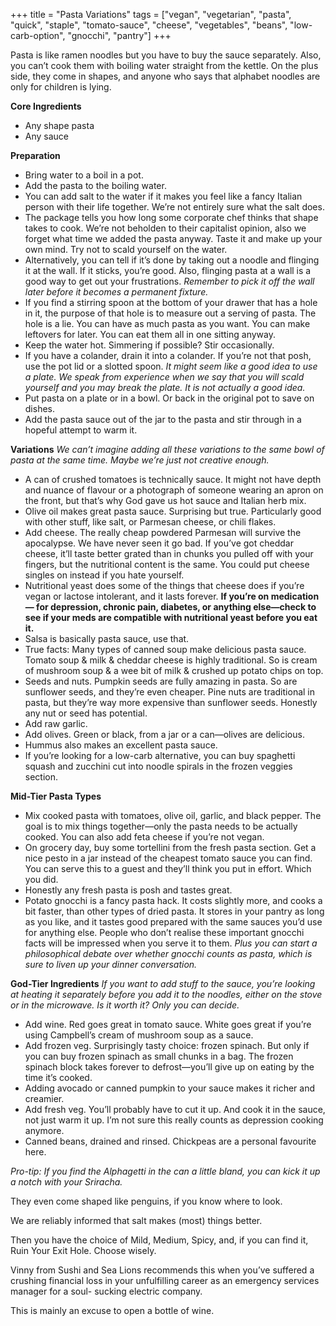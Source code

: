 +++
title = "Pasta Variations"
tags = ["vegan", "vegetarian", "pasta", "quick", "staple", "tomato-sauce", "cheese", "vegetables", "beans", "low-carb-option", "gnocchi", "pantry"]
+++

Pasta is like ramen noodles but you have to buy the sauce separately. Also, you can’t cook them with boiling water straight from the kettle. On the plus side, they come in shapes, and anyone who says that alphabet noodles are only for children is lying.

**Core Ingredients**
- Any shape pasta
- Any sauce

**Preparation**
- Bring water to a boil in a pot.
- Add the pasta to the boiling water.
- You can add salt to the water if it makes you feel like a fancy Italian person with their life together. We’re not entirely sure what the salt does.
- The package tells you how long some corporate chef thinks that shape takes to cook. We’re not beholden to their capitalist opinion, also we forget what time we added the pasta anyway. Taste it and make up your own mind. Try not to scald yourself on the water.
- Alternatively, you can tell if it’s done by taking out a noodle and flinging it at the wall. If it sticks, you’re good. Also, flinging pasta at a wall is a good way to get out your frustrations. _Remember to pick it off the wall later before it becomes a permanent fixture._
- If you find a stirring spoon at the bottom of your drawer that has a hole in it, the purpose of that hole is to measure out a serving of pasta. The hole is a lie. You can have as much pasta as you want. You can make leftovers for later. You can eat them all in one sitting anyway.
- Keep the water hot. Simmering if possible? Stir occasionally.
- If you have a colander, drain it into a colander. If you’re not that posh, use the pot lid or a slotted spoon. _It might seem like a good idea to use a plate. We speak from experience when we say that you will scald yourself and you may break the plate. It is not actually a good idea._
- Put pasta on a plate or in a bowl. Or back in the original pot to save on dishes.
- Add the pasta sauce out of the jar to the pasta and stir through in a hopeful attempt to warm it.

**Variations**
_We can’t imagine adding all these variations to the same bowl of pasta at the same time. Maybe we’re just not creative enough._

- A can of crushed tomatoes is technically sauce. It might not have depth and nuance of flavour or a photograph of someone wearing an apron on the front, but that’s why God gave us hot sauce and Italian herb mix.
- Olive oil makes great pasta sauce. Surprising but true. Particularly good with other stuff, like salt, or Parmesan cheese, or chili flakes.
- Add cheese. The really cheap powdered Parmesan will survive the apocalypse. We have never seen it go bad. If you’ve got cheddar cheese, it’ll taste better grated than in chunks you pulled off with your fingers, but the nutritional content is the same. You could put cheese singles on instead if you hate yourself.
- Nutritional yeast does some of the things that cheese does if you’re vegan or lactose intolerant, and it lasts forever. **If you’re on medication— for depression, chronic pain, diabetes, or anything else—check to see if your meds are compatible with nutritional yeast before you eat it.**
- Salsa is basically pasta sauce, use that.
- True facts: Many types of canned soup make delicious pasta sauce. Tomato soup & milk & cheddar cheese is highly traditional. So is cream of mushroom soup & a wee bit of milk & crushed up potato chips on top.
- Seeds and nuts. Pumpkin seeds are fully amazing in pasta. So are sunflower seeds, and they’re even cheaper. Pine nuts are traditional in pasta, but they’re way more expensive than sunflower seeds. Honestly any nut or seed has potential.
- Add raw garlic.
- Add olives. Green or black, from a jar or a can—olives are delicious.
- Hummus also makes an excellent pasta sauce.
- If you’re looking for a low-carb alternative, you can buy spaghetti squash and zucchini cut into noodle spirals in the frozen veggies section.

**Mid-Tier Pasta Types**
- Mix cooked pasta with tomatoes, olive oil, garlic, and black pepper. The goal is to mix things together—only the pasta needs to be actually cooked. You can also add feta cheese if you’re not vegan.
- On grocery day, buy some tortellini from the fresh pasta section. Get a nice pesto in a jar instead of the cheapest tomato sauce you can find. You can serve this to a guest and they’ll think you put in effort. Which you did.
- Honestly any fresh pasta is posh and tastes great.
- Potato gnocchi is a fancy pasta hack. It costs slightly more, and cooks a bit faster, than other types of dried pasta. It stores in your pantry as long as you like, and it tastes good prepared with the same sauces you’d use for anything else. People who don’t realise these important gnocchi facts will be impressed when you serve it to them. _Plus you can start a philosophical debate over whether gnocchi counts as pasta, which is sure to liven up your dinner conversation._

**God-Tier Ingredients**
_If you want to add stuff to the sauce, you’re looking at heating it separately before you add it to the noodles, either on the stove or in the microwave. Is it worth it? Only you can decide._

- Add wine. Red goes great in tomato sauce. White goes great if you’re using Campbell’s cream of mushroom soup as a sauce.
- Add frozen veg. Surprisingly tasty choice: frozen spinach. But only if you can buy frozen spinach as small chunks in a bag. The frozen spinach block takes forever to defrost—you’ll give up on eating by the time it’s cooked.
- Adding avocado or canned pumpkin to your sauce makes it richer and creamier.
- Add fresh veg. You’ll probably have to cut it up. And cook it in the sauce, not just warm it up. I’m not sure this really counts as depression cooking anymore.
- Canned beans, drained and rinsed. Chickpeas are a personal favourite here.

_Pro-tip: If you find the Alphagetti in the can a little bland, you can kick it up a notch with your Sriracha._

They even come shaped
like penguins, if you know
where to look.

We are reliably
informed that salt
makes (most) things
better.

Then you have the
choice of Mild, Medium,
Spicy, and, if you can
find it, Ruin Your Exit
Hole. Choose wisely.

Vinny from Sushi and
Sea Lions recommends
this when you’ve
suffered a crushing
financial loss in your
unfulfilling career as
an emergency services
manager for a soul-
sucking electric
company.

This is mainly an
excuse to open a
bottle of wine.